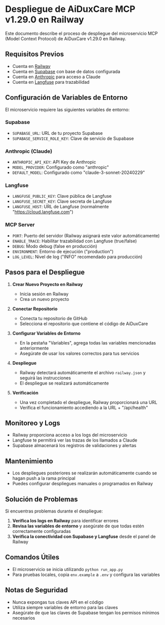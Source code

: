 # Despliegue de AiDuxCare MCP v1.29.0 en Railway

Este documento describe el proceso de despliegue del microservicio MCP (Model Context Protocol) de AiDuxCare v1.29.0 en Railway.

## Requisitos Previos

- Cuenta en [Railway](https://railway.app/)
- Cuenta en [Supabase](https://supabase.com/) con base de datos configurada
- Cuenta en [Anthropic](https://www.anthropic.com/) para acceso a Claude
- Cuenta en [Langfuse](https://langfuse.com/) para trazabilidad

## Configuración de Variables de Entorno

El microservicio requiere las siguientes variables de entorno:

### Supabase
- `SUPABASE_URL`: URL de tu proyecto Supabase
- `SUPABASE_SERVICE_ROLE_KEY`: Clave de servicio de Supabase

### Anthropic (Claude)
- `ANTHROPIC_API_KEY`: API Key de Anthropic
- `MODEL_PROVIDER`: Configurado como "anthropic"
- `DEFAULT_MODEL`: Configurado como "claude-3-sonnet-20240229"

### Langfuse
- `LANGFUSE_PUBLIC_KEY`: Clave pública de Langfuse
- `LANGFUSE_SECRET_KEY`: Clave secreta de Langfuse
- `LANGFUSE_HOST`: URL de Langfuse (normalmente "https://cloud.langfuse.com")

### MCP Server
- `PORT`: Puerto del servidor (Railway asignará este valor automáticamente)
- `ENABLE_TRACE`: Habilitar trazabilidad con Langfuse (true/false)
- `DEBUG`: Modo debug (false en producción)
- `ENVIRONMENT`: Entorno de ejecución ("production")
- `LOG_LEVEL`: Nivel de log ("INFO" recomendado para producción)

## Pasos para el Despliegue

1. **Crear Nuevo Proyecto en Railway**
   - Inicia sesión en Railway
   - Crea un nuevo proyecto

2. **Conectar Repositorio**
   - Conecta tu repositorio de GitHub
   - Selecciona el repositorio que contiene el código de AiDuxCare

3. **Configurar Variables de Entorno**
   - En la pestaña "Variables", agrega todas las variables mencionadas anteriormente
   - Asegúrate de usar los valores correctos para tus servicios

4. **Despliegue**
   - Railway detectará automáticamente el archivo `railway.json` y seguirá las instrucciones
   - El despliegue se realizará automáticamente

5. **Verificación**
   - Una vez completado el despliegue, Railway proporcionará una URL
   - Verifica el funcionamiento accediendo a la URL + "/api/health"

## Monitoreo y Logs

- Railway proporciona acceso a los logs del microservicio
- Langfuse te permitirá ver las trazas de los llamados a Claude
- Supabase almacenará los registros de validaciones y alertas

## Mantenimiento

- Los despliegues posteriores se realizarán automáticamente cuando se hagan push a la rama principal
- Puedes configurar despliegues manuales o programados en Railway

## Solución de Problemas

Si encuentras problemas durante el despliegue:

1. **Verifica los logs en Railway** para identificar errores
2. **Revisa las variables de entorno** y asegúrate de que todas estén correctamente configuradas
3. **Verifica la conectividad con Supabase y Langfuse** desde el panel de Railway

## Comandos Útiles

- El microservicio se inicia utilizando `python run_app.py`
- Para pruebas locales, copia `env.example` a `.env` y configura las variables

## Notas de Seguridad

- Nunca expongas tus claves API en el código
- Utiliza siempre variables de entorno para las claves
- Asegúrate de que las claves de Supabase tengan los permisos mínimos necesarios 